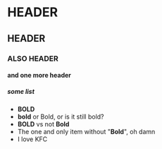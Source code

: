 # HEADER

## HEADER

### ALSO HEADER

#### and one more header

##### some list

-   **BOLD**
-   **bold** or Bold, or is it still bold?
-   **BOLD** vs not **Bold**
-   The one and only item without "**Bold**", oh damn
-   I love KFC
